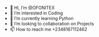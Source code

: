 - 👋 Hi, I’m @OFONITEX
- 👀 I’m interested in Coding
- 🌱 I’m currently learning Python
- 💞️ I’m looking to collaboration on Projects 
- 📫 How to reach me 
+2348167112462
<!---
OFONITEX/OFONITEX is a ✨ special ✨ repository because its `README.md` (this file) appears on your GitHub profile.
You can click the Preview link to take a look at your changes.
--->
